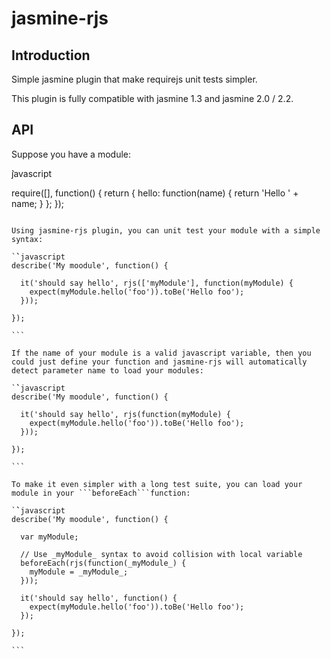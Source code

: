 # jasmine-rjs

## Introduction

Simple jasmine plugin that make requirejs unit tests simpler.

This plugin is fully compatible with jasmine 1.3 and jasmine 2.0 / 2.2.

## API

Suppose you have a module:

`̀`javascript

require([], function() {
  return {
    hello: function(name) {
      return 'Hello ' + name;
    }
  };
});

```

Using jasmine-rjs plugin, you can unit test your module with a simple syntax:

`̀`javascript
describe('My moodule', function() {

  it('should say hello', rjs(['myModule'], function(myModule) {
    expect(myModule.hello('foo')).toBe('Hello foo');
  }));

});

``̀

If the name of your module is a valid javascript variable, then you could just define your function and jasmine-rjs will automatically detect parameter name to load your modules:

`̀`javascript
describe('My moodule', function() {

  it('should say hello', rjs(function(myModule) {
    expect(myModule.hello('foo')).toBe('Hello foo');
  }));

});

``̀

To make it even simpler with a long test suite, you can load your module in your ```beforeEach``̀ function:

`̀`javascript
describe('My moodule', function() {

  var myModule;

  // Use _myModule_ syntax to avoid collision with local variable
  beforeEach(rjs(function(_myModule_) {
    myModule = _myModule_;
  }));

  it('should say hello', function() {
    expect(myModule.hello('foo')).toBe('Hello foo');
  });

});

``̀